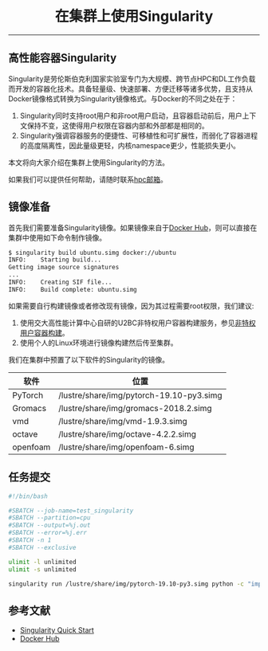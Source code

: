 # <center>在集群上使用Singularity<center/>

-------

## 高性能容器Singularity 

Singularity是劳伦斯伯克利国家实验室专门为大规模、跨节点HPC和DL工作负载而开发的容器化技术。具备轻量级、快速部署、方便迁移等诸多优势，且支持从Docker镜像格式转换为Singularity镜像格式。与Docker的不同之处在于：

1.  Singularity同时支持root用户和非root用户启动，且容器启动前后，用户上下文保持不变，这使得用户权限在容器内部和外部都是相同的。
2.  Singularity强调容器服务的便捷性、可移植性和可扩展性，而弱化了容器进程的高度隔离性，因此量级更轻，内核namespace更少，性能损失更小。

本文将向大家介绍在集群上使用Singularity的方法。

如果我们可以提供任何帮助，请随时联系[hpc邮箱](hpc@sjtu.edu.cn)。

## 镜像准备

首先我们需要准备Singularity镜像。如果镜像来自于[Docker Hub](https://hub.docker.com/)，则可以直接在集群中使用如下命令制作镜像。

```bash
$ singularity build ubuntu.simg docker://ubuntu
INFO:    Starting build...
Getting image source signatures
...
INFO:    Creating SIF file...
INFO:    Build complete: ubuntu.simg
```

如果需要自行构建镜像或者修改现有镜像，因为其过程需要root权限，我们建议:

1. 使用交大高性能计算中心自研的U2BC非特权用户容器构建服务，参见[非特权用户容器构建](../u2cb)。
1. 使用个人的Linux环境进行镜像构建然后传至集群。

我们在集群中预置了以下软件的Singularity的镜像。

| 软件     | 位置  |
| ----     | ----  |
| PyTorch  | /lustre/share/img/pytorch-19.10-py3.simg |
| Gromacs  | /lustre/share/img/gromacs-2018.2.simg  |
| vmd      | /lustre/share/img/vmd-1.9.3.simg |
| octave   | /lustre/share/img/octave-4.2.2.simg | 
| openfoam | /lustre/share/img/openfoam-6.simg |

## 任务提交

```bash
#!/bin/bash

#SBATCH --job-name=test_singularity
#SBATCH --partition=cpu
#SBATCH --output=%j.out
#SBATCH --error=%j.err
#SBATCH -n 1
#SBATCH --exclusive

ulimit -l unlimited
ulimit -s unlimited

singularity run /lustre/share/img/pytorch-19.10-py3.simg python -c "import torch;print(torch.__version__)"
```

## 参考文献
 - [Singularity Quick Start](https://sylabs.io/guides/3.4/user-guide/quick_start.html)
 - [Docker Hub](https://hub.docker.com/)

